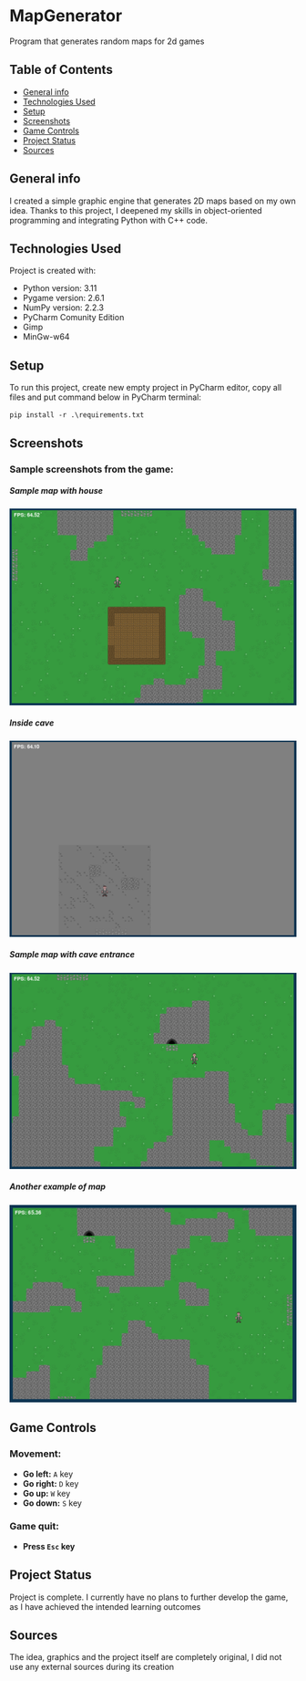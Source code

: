 # MapGenerator
Program that generates random maps for 2d games

## Table of Contents
* [General info](#general-info)
* [Technologies Used](#technologies-used)
* [Setup](#setup)
* [Screenshots](#screenshots)
* [Game Controls](#game-controls)
* [Project Status](#project-status)
* [Sources](#sources)

## General info
I created a simple graphic engine that generates 2D maps based on my own idea. Thanks to this project, I deepened my skills in object-oriented programming and integrating Python with C++ code.

## Technologies Used
Project is created with:
* Python version: 3.11
* Pygame version: 2.6.1
* NumPy version: 2.2.3
* PyCharm Comunity Edition
* Gimp
* MinGw-w64

## Setup
To run this project, create new empty project in PyCharm editor, copy all files and put command below in PyCharm terminal:
```
pip install -r .\requirements.txt
```

## Screenshots
### Sample screenshots from the game:
##### Sample map with house
![Sample map witch house](./MapGenetatorImages/MapGenerator_1.jpg)
##### Inside cave
![Inside cave](./MapGenetatorImages/MapGenerator_2.jpg)
##### Sample map with cave entrance
![Sample map with cave entrance](./MapGenetatorImages/MapGenerator_3.jpg)
##### Another example of map
![Another example of map](./MapGenetatorImages/MapGenerator_4.jpg)

## Game Controls

### Movement:
- **Go left:** `A` key 
- **Go right:** `D` key
- **Go up:** `W` key
- **Go down:** `S` key

### Game quit:
- **Press `Esc` key**  

## Project Status
Project is complete. I currently have no plans to further develop the game, as I have achieved the intended learning outcomes

## Sources
The idea, graphics and the project itself are completely original, I did not use any external sources during its creation
